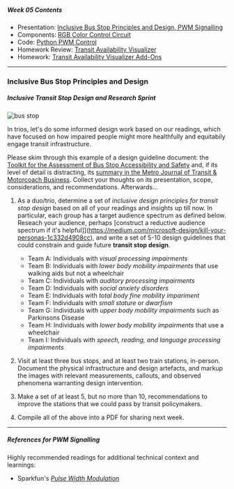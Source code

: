 ##### Week 05 Contents
- Presentation: [Inclusive Bus Stop Principles and Design, PWM Signalling](readme.md)
- Components: [RGB Color Control Circuit](circuits.md)
- Code: [Python PWM Control](python-gpio.md)
- Homework Review: [Transit Availability Visualizer](homework-answers.md)
- Homework: [Transit Availability Visualizer Add-Ons](homework.md)

-----

### Inclusive Bus Stop Principles and Design

##### Inclusive Transit Stop Design and Research Sprint

![bus stop](https://pbs.twimg.com/media/DAmCRsMXcAACX7v.jpg)

In trios, let's do some informed design work based on our readings, which have focused on how impaired people might more healthfully and equitabily engage transit infrastructure.

Please skim through this example of a design guideline document: the [Toolkit for the Assessment of Bus Stop Accessibility and Safety](https://www.nadtc.org/wp-content/uploads/NADTC-Toolkit-for-the-Assessment-of-Bus-Stop-Accessibility.pdf) and, if its level of detail is distracting, its [summary in the Metro Journal of Transit & Motorcoach Business](https://www.metro-magazine.com/accessibility/article/721873/step-by-step-designing-and-building-accessible-bus-stops). Collect your thoughts on its presentation, scope, considerations, and recommendations. Afterwards...

1. As a duo/trio, determine a set of *inclusive design principles for transit stop design* based on all of your readings and insights up till now. In particular, each group has a target audience spectrum as defined below. Reseach your audience, perhaps [construct a reductive audience spectrum if it's helpful]](https://medium.com/microsoft-design/kill-your-personas-1c332d4908cc), and write a set of 5-10 design guidelines that could constrain and guide future **transit stop design**.

	- Team A: Individuals with *visual processing impairments*
	- Team B: Individuals with *lower body mobility impairments* that use walking aids but not a wheelchair
	- Team C: Individuals with *auditory processing impairments*
	- Team D: Individuals with *social anxiety disorders* 
	- Team E: Individuals with *total body fine mobility impariment*
	- Team F: Individuals with *small stature* or *dwarfism*
	- Team G: Individuals with *upper body mobility impairments* such as Parkinsons Disease
	- Team H: Individuals with *lower body mobility impairments* that use a wheelchair
	- Team I: Individuals with *speech, reading, and language processing impairments* 

2. Visit at least three bus stops, and at least two train stations, in-person. Document the physical infrastructure and design artefacts, and markup the images with relevant measurements, callouts, and observed phenomena warranting design intervention.

3. Make a set of at least 5, but no more than 10, recommendations to improve the stations that we could pass by transit policymakers.

4. Compile all of the above into a PDF for sharing next week.

-----

##### References for PWM Signalling

Highly recommended readings for additional technical context and learnings:

- Sparkfun's [*Pulse Width Modulation*](https://learn.sparkfun.com/tutorials/pulse-width-modulation/all)
